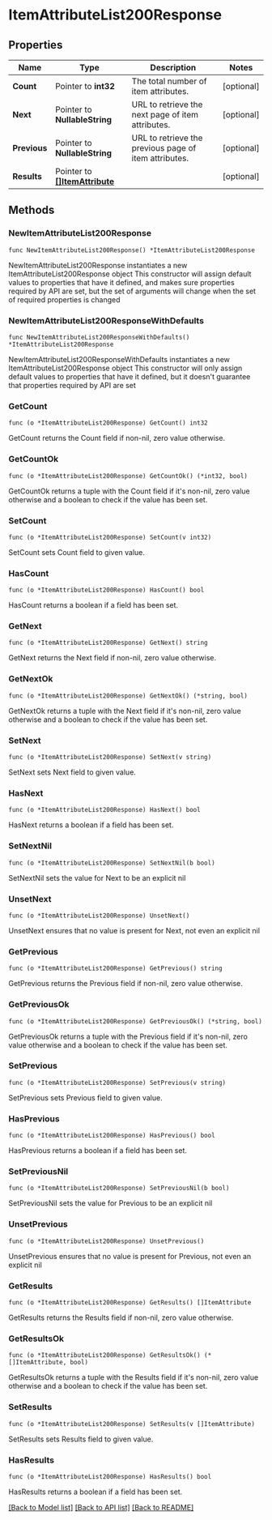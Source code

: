 # ItemAttributeList200Response

## Properties

Name | Type | Description | Notes
------------ | ------------- | ------------- | -------------
**Count** | Pointer to **int32** | The total number of item attributes. | [optional] 
**Next** | Pointer to **NullableString** | URL to retrieve the next page of item attributes. | [optional] 
**Previous** | Pointer to **NullableString** | URL to retrieve the previous page of item attributes. | [optional] 
**Results** | Pointer to [**[]ItemAttribute**](ItemAttribute.md) |  | [optional] 

## Methods

### NewItemAttributeList200Response

`func NewItemAttributeList200Response() *ItemAttributeList200Response`

NewItemAttributeList200Response instantiates a new ItemAttributeList200Response object
This constructor will assign default values to properties that have it defined,
and makes sure properties required by API are set, but the set of arguments
will change when the set of required properties is changed

### NewItemAttributeList200ResponseWithDefaults

`func NewItemAttributeList200ResponseWithDefaults() *ItemAttributeList200Response`

NewItemAttributeList200ResponseWithDefaults instantiates a new ItemAttributeList200Response object
This constructor will only assign default values to properties that have it defined,
but it doesn't guarantee that properties required by API are set

### GetCount

`func (o *ItemAttributeList200Response) GetCount() int32`

GetCount returns the Count field if non-nil, zero value otherwise.

### GetCountOk

`func (o *ItemAttributeList200Response) GetCountOk() (*int32, bool)`

GetCountOk returns a tuple with the Count field if it's non-nil, zero value otherwise
and a boolean to check if the value has been set.

### SetCount

`func (o *ItemAttributeList200Response) SetCount(v int32)`

SetCount sets Count field to given value.

### HasCount

`func (o *ItemAttributeList200Response) HasCount() bool`

HasCount returns a boolean if a field has been set.

### GetNext

`func (o *ItemAttributeList200Response) GetNext() string`

GetNext returns the Next field if non-nil, zero value otherwise.

### GetNextOk

`func (o *ItemAttributeList200Response) GetNextOk() (*string, bool)`

GetNextOk returns a tuple with the Next field if it's non-nil, zero value otherwise
and a boolean to check if the value has been set.

### SetNext

`func (o *ItemAttributeList200Response) SetNext(v string)`

SetNext sets Next field to given value.

### HasNext

`func (o *ItemAttributeList200Response) HasNext() bool`

HasNext returns a boolean if a field has been set.

### SetNextNil

`func (o *ItemAttributeList200Response) SetNextNil(b bool)`

 SetNextNil sets the value for Next to be an explicit nil

### UnsetNext
`func (o *ItemAttributeList200Response) UnsetNext()`

UnsetNext ensures that no value is present for Next, not even an explicit nil
### GetPrevious

`func (o *ItemAttributeList200Response) GetPrevious() string`

GetPrevious returns the Previous field if non-nil, zero value otherwise.

### GetPreviousOk

`func (o *ItemAttributeList200Response) GetPreviousOk() (*string, bool)`

GetPreviousOk returns a tuple with the Previous field if it's non-nil, zero value otherwise
and a boolean to check if the value has been set.

### SetPrevious

`func (o *ItemAttributeList200Response) SetPrevious(v string)`

SetPrevious sets Previous field to given value.

### HasPrevious

`func (o *ItemAttributeList200Response) HasPrevious() bool`

HasPrevious returns a boolean if a field has been set.

### SetPreviousNil

`func (o *ItemAttributeList200Response) SetPreviousNil(b bool)`

 SetPreviousNil sets the value for Previous to be an explicit nil

### UnsetPrevious
`func (o *ItemAttributeList200Response) UnsetPrevious()`

UnsetPrevious ensures that no value is present for Previous, not even an explicit nil
### GetResults

`func (o *ItemAttributeList200Response) GetResults() []ItemAttribute`

GetResults returns the Results field if non-nil, zero value otherwise.

### GetResultsOk

`func (o *ItemAttributeList200Response) GetResultsOk() (*[]ItemAttribute, bool)`

GetResultsOk returns a tuple with the Results field if it's non-nil, zero value otherwise
and a boolean to check if the value has been set.

### SetResults

`func (o *ItemAttributeList200Response) SetResults(v []ItemAttribute)`

SetResults sets Results field to given value.

### HasResults

`func (o *ItemAttributeList200Response) HasResults() bool`

HasResults returns a boolean if a field has been set.


[[Back to Model list]](../README.md#documentation-for-models) [[Back to API list]](../README.md#documentation-for-api-endpoints) [[Back to README]](../README.md)


